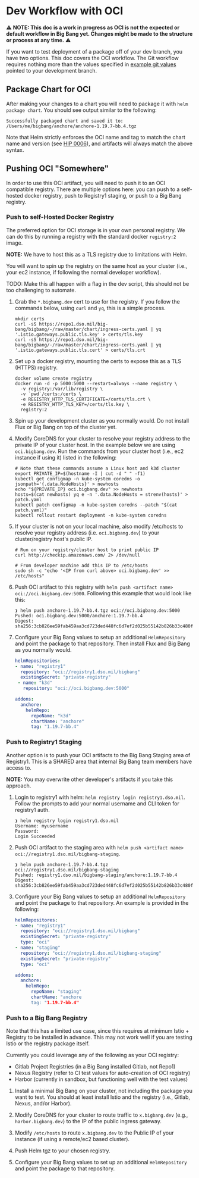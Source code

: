 # Dev Workflow with OCI

⚠️ **NOTE: This doc is a work in progress as OCI is not the expected or default workflow in Big Bang yet. Changes might be made to the structure or process at any time.** ⚠️

<!-- TODO: the `example git values` link is broken -->

If you want to test deployment of a package off of your dev branch, you have two options. This doc covers the OCI workflow. The Git workflow requires nothing more than the values specified in [example git values](../assets/configs/example/git-repo-values.yaml) pointed to your development branch.

## Package Chart for OCI

After making your changes to a chart you will need to package it with `helm package chart`. You should see output similar to the following:

```console
Successfully packaged chart and saved it to: /Users/me/bigbang/anchore/anchore-1.19.7-bb.4.tgz
```

Note that Helm strictly enforces the OCI name and tag to match the chart name and version (see [HIP 0006](https://github.com/helm/community/blob/main/hips/hip-0006.md#3-chart-versions--oci-reference-tags)), and artifacts will always match the above syntax.

## Pushing OCI "Somewhere"

In order to use this OCI artifact, you will need to push it to an OCI compatible registry. There are multiple options here: you can push to a self-hosted docker registry, push to Registry1 staging, or push to a Big Bang registry.

### Push to self-Hosted Docker Registry

The preferred option for OCI storage is in your own personal registry. We can do this by running a registry with the standard docker `registry:2` image. 

**NOTE:** We have to host this as a TLS registry due to limitations with Helm.

You will want to spin up the registry on the same host as your cluster (i.e., your ec2 instance, if following the normal developer workflow).

TODO: Make this all happen with a flag in the dev script, this should not be too challenging to automate.

1. Grab the `*.bigbang.dev` cert to use for the registry. If you follow the commands below, using `curl` and `yq`, this is a simple process.

    ```console
    mkdir certs
    curl -sS https://repo1.dso.mil/big-bang/bigbang/-/raw/master/chart/ingress-certs.yaml | yq '.istio.gateways.public.tls.key' > certs/tls.key
    curl -sS https://repo1.dso.mil/big-bang/bigbang/-/raw/master/chart/ingress-certs.yaml | yq '.istio.gateways.public.tls.cert' > certs/tls.crt
    ```

1. Set up a docker registry, mounting the certs to expose this as a TLS (HTTPS) registry.

    ```console
    docker volume create registry
    docker run -d -p 5000:5000 --restart=always --name registry \
      -v registry:/var/lib/registry \
      -v `pwd`/certs:/certs \
      -e REGISTRY_HTTP_TLS_CERTIFICATE=/certs/tls.crt \
      -e REGISTRY_HTTP_TLS_KEY=/certs/tls.key \
      registry:2
    ```

1. Spin up your development cluster as you normally would. Do not install Flux or Big Bang on top of the cluster yet.

1. Modify CoreDNS for your cluster to resolve your registry address to the private IP of your cluster host. In the example below we are using `oci.bigbang.dev`. Run the commands from your cluster host (i.e., ec2 instance if using it) listed in the following:

    ```console
    # Note that these commands assume a Linux host and k3d cluster
    export PRIVATE_IP=$(hostname -I | cut -d " " -f1)
    kubectl get configmap -n kube-system coredns -o jsonpath='{.data.NodeHosts}' > newhosts
    echo "${PRIVATE_IP} oci.bigbang.dev" >> newhosts
    hosts=$(cat newhosts) yq e -n '.data.NodeHosts = strenv(hosts)' > patch.yaml
    kubectl patch configmap -n kube-system coredns --patch "$(cat patch.yaml)"
    kubectl rollout restart deployment -n kube-system coredns
    ```

1. If your cluster is not on your local machine, also modify /etc/hosts to resolve your registry address (i.e. `oci.bigbang.dev`) to your cluster/registry host's public IP.

    ```console
    # Run on your registry/cluster host to print public IP
    curl http://checkip.amazonaws.com/ 2> /dev/null

    # From developer machine add this IP to /etc/hosts
    sudo sh -c "echo '<IP from curl above> oci.bigbang.dev' >> /etc/hosts"
    ```

1. Push OCI artifact to this registry with `helm push <artifact name> oci://oci.bigbang.dev:5000`. Following this example that would look like this:

    ```console
    ❯ helm push anchore-1.19.7-bb.4.tgz oci://oci.bigbang.dev:5000
    Pushed: oci.bigbang.dev:5000/anchore:1.19.7-bb.4
    Digest: sha256:3cb826ee59fab459aa3cd723ded448fc6d7ef2d025b55142b826b33c480f0a4c
    ```

1. Configure your Big Bang values to setup an additional `HelmRepository` and point the package to that repository. Then install Flux and Big Bang as you normally would.

    ```yaml
    helmRepositories:
    - name: "registry1"
      repository: "oci://registry1.dso.mil/bigbang"
      existingSecret: "private-registry"
     - name: "k3d"
       repository: "oci://oci.bigbang.dev:5000"

    addons:
      anchore:
        helmRepo:
          repoName: "k3d"
          chartName: "anchore"
          tag: "1.19.7-bb.4"
    ```

### Push to Registry1 Staging

Another option is to push your OCI artifacts to the Big Bang Staging area of Registry1. This is a SHARED area that internal Big Bang team members have access to.

**NOTE:** You may overwrite other developer's artifacts if you take this approach.

1. Login to registry1 with helm: `helm registry login registry1.dso.mil`. Follow the prompts to add your normal username and CLI token for registry1 auth.

    ```console
    ❯ helm registry login registry1.dso.mil
    Username: myusername
    Password: 
    Login Succeeded
    ```

1. Push OCI artifact to the staging area with `helm push <artifact name> oci://registry1.dso.mil/bigbang-staging`.

    ```console
    ❯ helm push anchore-1.19.7-bb.4.tgz oci://registry1.dso.mil/bigbang-staging
    Pushed: registry1.dso.mil/bigbang-staging/anchore:1.19.7-bb.4
    Digest: sha256:3cb826ee59fab459aa3cd723ded448fc6d7ef2d025b55142b826b33c480f0a4c
    ```

1. Configure your Big Bang values to setup an additional `HelmRepository` and point the package to that repository. An example is provided in the following:

    ```yaml
    helmRepositores:
    - name: "registry1"
      repository: "oci://registry1.dso.mil/bigbang"
      existingSecret: "private-registry"
      type: "oci"
    - name: "staging"
      repository: "oci://registry1.dso.mil/bigbang-staging"
      existingSecret: "private-registry"
      type: "oci"

    addons:
      anchore:
        helmRepo:
          repoName: "staging"
          chartName: "anchore
          tag: "1.19.7-bb.4"
    ```

### Push to a Big Bang Registry

Note that this has a limited use case, since this requires at minimum Istio + Registry to be installed in advance. This may not work well if you are testing Istio or the registry package itself.

Currently you could leverage any of the following as your OCI registry:

* Gitlab Project Registries (in a Big Bang installed Gitlab, not Repo1)
* Nexus Registry (refer to CI test values for auto-creation of OCI registry)
* Harbor (currently in sandbox, but functioning well with the test values)

1. Install a minimal Big Bang on your cluster, not including the package you want to test. You should at least install Istio and the registry (i.e., Gitlab, Nexus, and/or Harbor).

1. Modify CoreDNS for your cluster to route traffic to `x.bigbang.dev` (e.g., `harbor.bigbang.dev`) to the IP of the public ingress gateway. 

1. Modify `/etc/hosts` to route `x.bigbang.dev` to the Public IP of your instance (if using a remote/ec2 based cluster).

1. Push Helm tgz to your chosen registry.

1. Configure your Big Bang values to set up an additional `HelmRepository` and point the package to that repository. 
